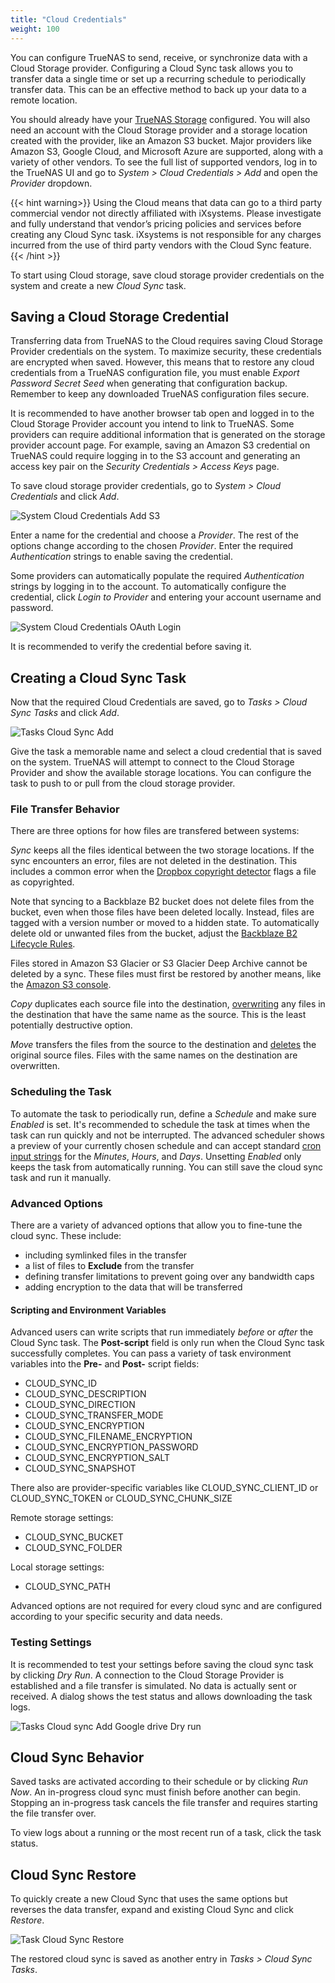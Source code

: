 ```yaml
---
title: "Cloud Credentials"
weight: 100
---
```


You can configure TrueNAS to send, receive, or synchronize data with a Cloud Storage provider.
Configuring a Cloud Sync task allows you to transfer data a single time or set up a recurring schedule to periodically transfer data.
This can be an effective method to back up your data to a remote location.

You should already have your [TrueNAS Storage](/CORE/Storage/) configured.
You will also need an account with the Cloud Storage provider and a storage location created with the provider, like an Amazon S3 bucket.
Major providers like Amazon S3, Google Cloud, and Microsoft Azure are supported, along with a variety of other vendors.
To see the full list of supported vendors, log in to the TrueNAS UI and go to *System > Cloud Credentials > Add* and open the *Provider* dropdown.

{{< hint warning>}}
Using the Cloud means that data can go to a third party commercial vendor not directly affiliated with iXsystems.
Please investigate and fully understand that vendor’s pricing policies and services before creating any Cloud Sync task.
iXsystems is not responsible for any charges incurred from the use of third party vendors with the Cloud Sync feature.
{{< /hint >}}

To start using Cloud storage, save cloud storage provider credentials on the system and create a new *Cloud Sync* task.

## Saving a Cloud Storage Credential

Transferring data from TrueNAS to the Cloud requires saving Cloud Storage Provider credentials on the system.
To maximize security, these credentials are encrypted when saved.
However, this means that to restore any cloud credentials from a TrueNAS configuration file, you must enable *Export Password Secret Seed* when generating that configuration backup.
Remember to keep any downloaded TrueNAS configuration files secure.

It is recommended to have another browser tab open and logged in to the Cloud Storage Provider account you intend to link to TrueNAS.
Some providers can require additional information that is generated on the storage provider account page.
For example, saving an Amazon S3 credential on TrueNAS could require logging in to the S3 account and generating an access key pair on the *Security Credentials > Access Keys* page.

To save cloud storage provider credentials, go to *System > Cloud Credentials* and click *Add*.

![System Cloud Credentials Add S3](/images/CORE/12.0/SystemCloudCredentialsAddS3.png "System Cloud Credentials Add S3")

Enter a name for the credential and choose a *Provider*.
The rest of the options change according to the chosen *Provider*.
Enter the required *Authentication* strings to enable saving the credential.

Some providers can automatically populate the required *Authentication* strings by logging in to the account.
To automatically configure the credential, click *Login to Provider* and entering your account username and password.

![System Cloud Credentials OAuth Login](/images/CORE/12.0/SystemCloudCredentialsOAuthLogin.png "System Cloud Credentials OAuth Login")

It is recommended to verify the credential before saving it.

## Creating a Cloud Sync Task

Now that the required Cloud Credentials are saved, go to *Tasks > Cloud Sync Tasks* and click *Add*.

![Tasks Cloud Sync Add](/images/CORE/12.0/TasksCloudSyncAdd.png "Tasks Cloud Sync Add")

Give the task a memorable name and select a cloud credential that is saved on the system.
TrueNAS will attempt to connect to the Cloud Storage Provider and show the available storage locations.
You can configure the task to push to or pull from the cloud storage provider.

### File Transfer Behavior

There are three options for how files are transfered between systems:

*Sync* keeps all the files identical between the two storage locations.
If the sync encounters an error, files are not deleted in the destination.
This includes a common error when the [Dropbox copyright detector](https://techcrunch.com/2014/03/30/how-dropbox-knows-when-youre-sharing-copyrighted-stuff-without-actually-looking-at-your-stuff/) flags a file as copyrighted.

Note that syncing to a Backblaze B2 bucket does not delete files from the bucket, even when those files have been deleted locally.
Instead, files are tagged with a version number or moved to a hidden state.
To automatically delete old or unwanted files from the bucket, adjust the [Backblaze B2 Lifecycle Rules](https://www.backblaze.com/blog/backblaze-b2-lifecycle-rules/).

Files stored in Amazon S3 Glacier or S3 Glacier Deep Archive cannot be deleted by a sync.
These files must first be restored by another means, like the [Amazon S3 console](https://docs.aws.amazon.com/AmazonS3/latest/user-guide/restore-archived-objects.html).

*Copy* duplicates each source file into the destination, <ins>overwriting</ins> any files in the destination that have the same name as the source.
This is the least potentially destructive option.

*Move* transfers the files from the source to the destination and <ins>deletes</ins> the original source files.
Files with the same names on the destination are overwritten.

### Scheduling the Task

To automate the task to periodically run, define a *Schedule* and make sure *Enabled* is set.
It's recommended to schedule the task at times when the task can run quickly and not be interrupted.
The advanced scheduler shows a preview of your currently chosen schedule and can accept standard [cron input strings](https://www.freebsd.org/cgi/man.cgi?query=crontab&sektion=5) for the *Minutes*, *Hours*, and *Days*.
Unsetting *Enabled* only keeps the task from automatically running.
You can still save the cloud sync task and run it manually.

### Advanced Options

There are a variety of advanced options that allow you to fine-tune the cloud sync.
These include:

* including symlinked files in the transfer
* a list of files to **Exclude** from the transfer
* defining transfer limitations to prevent going over any bandwidth caps
* adding encryption to the data that will be transferred
  
#### Scripting and Environment Variables

Advanced users can write scripts that run immediately *before* or *after* the Cloud Sync task.
The **Post-script** field is only run when the Cloud Sync task successfully completes.
You can pass a variety of task environment variables into the **Pre-** and **Post-** script fields:

* CLOUD_SYNC_ID
* CLOUD_SYNC_DESCRIPTION
* CLOUD_SYNC_DIRECTION
* CLOUD_SYNC_TRANSFER_MODE
* CLOUD_SYNC_ENCRYPTION
* CLOUD_SYNC_FILENAME_ENCRYPTION
* CLOUD_SYNC_ENCRYPTION_PASSWORD
* CLOUD_SYNC_ENCRYPTION_SALT
* CLOUD_SYNC_SNAPSHOT

There also are provider-specific variables like CLOUD_SYNC_CLIENT_ID or CLOUD_SYNC_TOKEN or CLOUD_SYNC_CHUNK_SIZE

Remote storage settings:
* CLOUD_SYNC_BUCKET
* CLOUD_SYNC_FOLDER

Local storage settings:
* CLOUD_SYNC_PATH

Advanced options are not required for every cloud sync and are configured according to your specific security and data needs.

### Testing Settings

It is recommended to test your settings before saving the cloud sync task by clicking *Dry Run*.
A connection to the Cloud Storage Provider is established and a file transfer is simulated.
No data is actually sent or received.
A dialog shows the test status and allows downloading the task logs.

![Tasks Cloud sync Add Google drive Dry run](/images/CORE/12.0/TasksCloudsyncAddGoogledriveDryrun.png "Tasks Cloud sync Add Google drive Dry run")

## Cloud Sync Behavior

Saved tasks are activated according to their schedule or by clicking *Run Now*.
An in-progress cloud sync must finish before another can begin.
Stopping an in-progress task cancels the file transfer and requires starting the file transfer over.

To view logs about a running or the most recent run of a task, click the task status.

## Cloud Sync Restore

To quickly create a new Cloud Sync that uses the same options but reverses the data transfer, expand and existing Cloud Sync and click *Restore*.

![Task Cloud Sync Restore](/images/CORE/12.0/TaskCloudSyncRestore.png "Task Cloud Sync Restore")

The restored cloud sync is saved as another entry in *Tasks > Cloud Sync Tasks*.
